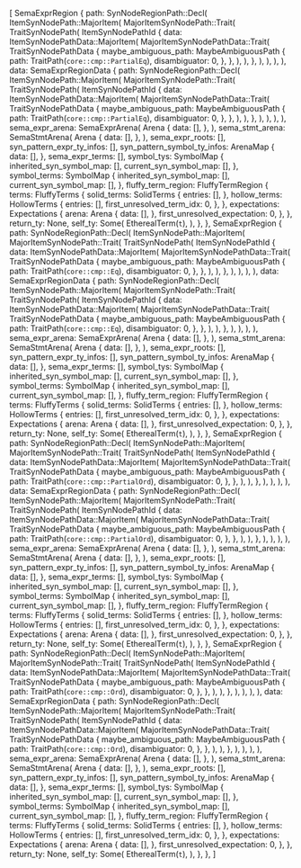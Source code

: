 [
    SemaExprRegion {
        path: SynNodeRegionPath::Decl(
            ItemSynNodePath::MajorItem(
                MajorItemSynNodePath::Trait(
                    TraitSynNodePath(
                        ItemSynNodePathId {
                            data: ItemSynNodePathData::MajorItem(
                                MajorItemSynNodePathData::Trait(
                                    TraitSynNodePathData {
                                        maybe_ambiguous_path: MaybeAmbiguousPath {
                                            path: TraitPath(`core::cmp::PartialEq`),
                                            disambiguator: 0,
                                        },
                                    },
                                ),
                            ),
                        },
                    ),
                ),
            ),
        ),
        data: SemaExprRegionData {
            path: SynNodeRegionPath::Decl(
                ItemSynNodePath::MajorItem(
                    MajorItemSynNodePath::Trait(
                        TraitSynNodePath(
                            ItemSynNodePathId {
                                data: ItemSynNodePathData::MajorItem(
                                    MajorItemSynNodePathData::Trait(
                                        TraitSynNodePathData {
                                            maybe_ambiguous_path: MaybeAmbiguousPath {
                                                path: TraitPath(`core::cmp::PartialEq`),
                                                disambiguator: 0,
                                            },
                                        },
                                    ),
                                ),
                            },
                        ),
                    ),
                ),
            ),
            sema_expr_arena: SemaExprArena(
                Arena {
                    data: [],
                },
            ),
            sema_stmt_arena: SemaStmtArena(
                Arena {
                    data: [],
                },
            ),
            sema_expr_roots: [],
            syn_pattern_expr_ty_infos: [],
            syn_pattern_symbol_ty_infos: ArenaMap {
                data: [],
            },
            sema_expr_terms: [],
            symbol_tys: SymbolMap {
                inherited_syn_symbol_map: [],
                current_syn_symbol_map: [],
            },
            symbol_terms: SymbolMap {
                inherited_syn_symbol_map: [],
                current_syn_symbol_map: [],
            },
            fluffy_term_region: FluffyTermRegion {
                terms: FluffyTerms {
                    solid_terms: SolidTerms {
                        entries: [],
                    },
                    hollow_terms: HollowTerms {
                        entries: [],
                        first_unresolved_term_idx: 0,
                    },
                },
                expectations: Expectations {
                    arena: Arena {
                        data: [],
                    },
                    first_unresolved_expectation: 0,
                },
            },
            return_ty: None,
            self_ty: Some(
                EtherealTerm(`t`),
            ),
        },
    },
    SemaExprRegion {
        path: SynNodeRegionPath::Decl(
            ItemSynNodePath::MajorItem(
                MajorItemSynNodePath::Trait(
                    TraitSynNodePath(
                        ItemSynNodePathId {
                            data: ItemSynNodePathData::MajorItem(
                                MajorItemSynNodePathData::Trait(
                                    TraitSynNodePathData {
                                        maybe_ambiguous_path: MaybeAmbiguousPath {
                                            path: TraitPath(`core::cmp::Eq`),
                                            disambiguator: 0,
                                        },
                                    },
                                ),
                            ),
                        },
                    ),
                ),
            ),
        ),
        data: SemaExprRegionData {
            path: SynNodeRegionPath::Decl(
                ItemSynNodePath::MajorItem(
                    MajorItemSynNodePath::Trait(
                        TraitSynNodePath(
                            ItemSynNodePathId {
                                data: ItemSynNodePathData::MajorItem(
                                    MajorItemSynNodePathData::Trait(
                                        TraitSynNodePathData {
                                            maybe_ambiguous_path: MaybeAmbiguousPath {
                                                path: TraitPath(`core::cmp::Eq`),
                                                disambiguator: 0,
                                            },
                                        },
                                    ),
                                ),
                            },
                        ),
                    ),
                ),
            ),
            sema_expr_arena: SemaExprArena(
                Arena {
                    data: [],
                },
            ),
            sema_stmt_arena: SemaStmtArena(
                Arena {
                    data: [],
                },
            ),
            sema_expr_roots: [],
            syn_pattern_expr_ty_infos: [],
            syn_pattern_symbol_ty_infos: ArenaMap {
                data: [],
            },
            sema_expr_terms: [],
            symbol_tys: SymbolMap {
                inherited_syn_symbol_map: [],
                current_syn_symbol_map: [],
            },
            symbol_terms: SymbolMap {
                inherited_syn_symbol_map: [],
                current_syn_symbol_map: [],
            },
            fluffy_term_region: FluffyTermRegion {
                terms: FluffyTerms {
                    solid_terms: SolidTerms {
                        entries: [],
                    },
                    hollow_terms: HollowTerms {
                        entries: [],
                        first_unresolved_term_idx: 0,
                    },
                },
                expectations: Expectations {
                    arena: Arena {
                        data: [],
                    },
                    first_unresolved_expectation: 0,
                },
            },
            return_ty: None,
            self_ty: Some(
                EtherealTerm(`t`),
            ),
        },
    },
    SemaExprRegion {
        path: SynNodeRegionPath::Decl(
            ItemSynNodePath::MajorItem(
                MajorItemSynNodePath::Trait(
                    TraitSynNodePath(
                        ItemSynNodePathId {
                            data: ItemSynNodePathData::MajorItem(
                                MajorItemSynNodePathData::Trait(
                                    TraitSynNodePathData {
                                        maybe_ambiguous_path: MaybeAmbiguousPath {
                                            path: TraitPath(`core::cmp::PartialOrd`),
                                            disambiguator: 0,
                                        },
                                    },
                                ),
                            ),
                        },
                    ),
                ),
            ),
        ),
        data: SemaExprRegionData {
            path: SynNodeRegionPath::Decl(
                ItemSynNodePath::MajorItem(
                    MajorItemSynNodePath::Trait(
                        TraitSynNodePath(
                            ItemSynNodePathId {
                                data: ItemSynNodePathData::MajorItem(
                                    MajorItemSynNodePathData::Trait(
                                        TraitSynNodePathData {
                                            maybe_ambiguous_path: MaybeAmbiguousPath {
                                                path: TraitPath(`core::cmp::PartialOrd`),
                                                disambiguator: 0,
                                            },
                                        },
                                    ),
                                ),
                            },
                        ),
                    ),
                ),
            ),
            sema_expr_arena: SemaExprArena(
                Arena {
                    data: [],
                },
            ),
            sema_stmt_arena: SemaStmtArena(
                Arena {
                    data: [],
                },
            ),
            sema_expr_roots: [],
            syn_pattern_expr_ty_infos: [],
            syn_pattern_symbol_ty_infos: ArenaMap {
                data: [],
            },
            sema_expr_terms: [],
            symbol_tys: SymbolMap {
                inherited_syn_symbol_map: [],
                current_syn_symbol_map: [],
            },
            symbol_terms: SymbolMap {
                inherited_syn_symbol_map: [],
                current_syn_symbol_map: [],
            },
            fluffy_term_region: FluffyTermRegion {
                terms: FluffyTerms {
                    solid_terms: SolidTerms {
                        entries: [],
                    },
                    hollow_terms: HollowTerms {
                        entries: [],
                        first_unresolved_term_idx: 0,
                    },
                },
                expectations: Expectations {
                    arena: Arena {
                        data: [],
                    },
                    first_unresolved_expectation: 0,
                },
            },
            return_ty: None,
            self_ty: Some(
                EtherealTerm(`t`),
            ),
        },
    },
    SemaExprRegion {
        path: SynNodeRegionPath::Decl(
            ItemSynNodePath::MajorItem(
                MajorItemSynNodePath::Trait(
                    TraitSynNodePath(
                        ItemSynNodePathId {
                            data: ItemSynNodePathData::MajorItem(
                                MajorItemSynNodePathData::Trait(
                                    TraitSynNodePathData {
                                        maybe_ambiguous_path: MaybeAmbiguousPath {
                                            path: TraitPath(`core::cmp::Ord`),
                                            disambiguator: 0,
                                        },
                                    },
                                ),
                            ),
                        },
                    ),
                ),
            ),
        ),
        data: SemaExprRegionData {
            path: SynNodeRegionPath::Decl(
                ItemSynNodePath::MajorItem(
                    MajorItemSynNodePath::Trait(
                        TraitSynNodePath(
                            ItemSynNodePathId {
                                data: ItemSynNodePathData::MajorItem(
                                    MajorItemSynNodePathData::Trait(
                                        TraitSynNodePathData {
                                            maybe_ambiguous_path: MaybeAmbiguousPath {
                                                path: TraitPath(`core::cmp::Ord`),
                                                disambiguator: 0,
                                            },
                                        },
                                    ),
                                ),
                            },
                        ),
                    ),
                ),
            ),
            sema_expr_arena: SemaExprArena(
                Arena {
                    data: [],
                },
            ),
            sema_stmt_arena: SemaStmtArena(
                Arena {
                    data: [],
                },
            ),
            sema_expr_roots: [],
            syn_pattern_expr_ty_infos: [],
            syn_pattern_symbol_ty_infos: ArenaMap {
                data: [],
            },
            sema_expr_terms: [],
            symbol_tys: SymbolMap {
                inherited_syn_symbol_map: [],
                current_syn_symbol_map: [],
            },
            symbol_terms: SymbolMap {
                inherited_syn_symbol_map: [],
                current_syn_symbol_map: [],
            },
            fluffy_term_region: FluffyTermRegion {
                terms: FluffyTerms {
                    solid_terms: SolidTerms {
                        entries: [],
                    },
                    hollow_terms: HollowTerms {
                        entries: [],
                        first_unresolved_term_idx: 0,
                    },
                },
                expectations: Expectations {
                    arena: Arena {
                        data: [],
                    },
                    first_unresolved_expectation: 0,
                },
            },
            return_ty: None,
            self_ty: Some(
                EtherealTerm(`t`),
            ),
        },
    },
]